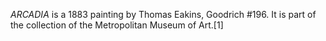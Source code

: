 _ARCADIA_ is a 1883 painting by Thomas Eakins, Goodrich #196. It is part of the collection of the Metropolitan Museum of Art.[1]
